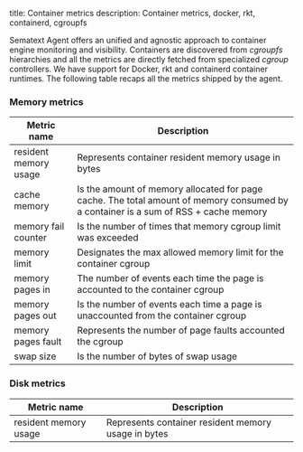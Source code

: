 title: Container metrics
description: Container metrics, docker, rkt, containerd, cgroupfs

Sematext Agent offers an unified and agnostic approach to container engine monitoring and visibility. Containers are discovered from _cgroupfs_ hierarchies and all the metrics are directly fetched from specialized _cgroup_ controllers. We have support for Docker, rkt and containerd container runtimes. The following table recaps all the metrics shipped by the agent.

### Memory metrics

| Metric name           | Description |
| ----------------------|-------------|
| resident memory usage | Represents container resident memory usage in bytes |
| cache memory          | Is the amount of memory allocated for page cache. The total amount of memory consumed by a container is a sum of RSS + cache memory |   
| memory fail counter   | Is the number of times that memory cgroup limit was exceeded |
| memory limit          | Designates the max allowed memory limit for the container cgroup  |
| memory pages in       | The number of events each time the page is accounted to the container cgroup|
| memory pages out      | Is the number of events each time a page is unaccounted from the container cgroup |
| memory pages fault    | Represents the number of page faults accounted the cgroup |
| swap size             | Is the number of bytes of swap usage |


### Disk metrics

| Metric name           | Description |
| ----------------------|-------------|
| resident memory usage | Represents container resident memory usage in bytes |
